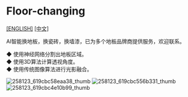 # Floor-changing

[[ENGLISH]](README_en.md)  [[中文]](README.md)  

AI智能换地板，换瓷砖，换墙漆，已为多个地板品牌商提供服务，欢迎联系。

◆ 使用神经网络分割出地板区域。  
◆ 使用3D算法计算透视角度。  
◆ 使用传统图像算法进行光影融合。  

![258123_619cbc58eaa38_thumb](https://user-images.githubusercontent.com/30490200/202385972-a3df99e2-bd56-41ad-8862-dc4f1fe3b8f9.png)
![258123_619cbc556b331_thumb](https://user-images.githubusercontent.com/30490200/202385979-dc7209c2-63b2-45de-84d6-45e3319ae5e1.png)
![258123_619cbc4e10b99_thumb](https://user-images.githubusercontent.com/30490200/202385983-b508aa90-b499-4b06-ae13-08dc8ced211c.png)

